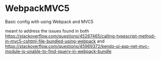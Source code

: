 # WebpackMVC5
Basic config with using Webpack and MVC5

meant to address the issues found in both
https://stackoverflow.com/questions/45267465/calling-typescript-method-in-mvc5-cshtml-file-bundled-using-webpack
and 
https://stackoverflow.com/questions/45969372/kendo-ui-asp-net-mvc-module-is-unable-to-find-jquery-in-webpack-bundle
